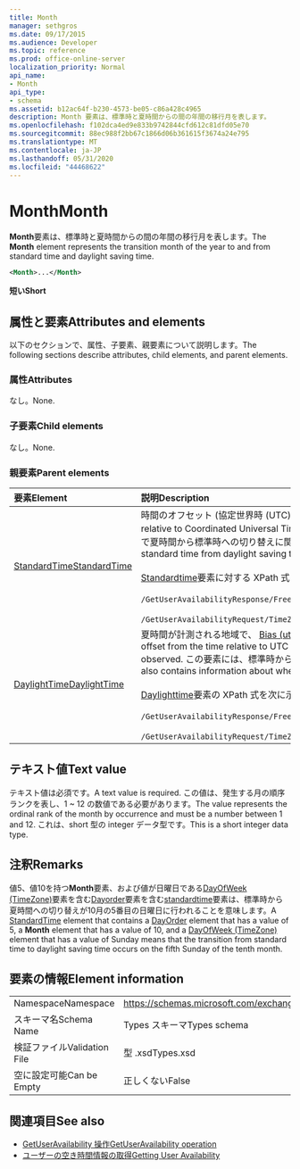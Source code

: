 ```yaml
---
title: Month
manager: sethgros
ms.date: 09/17/2015
ms.audience: Developer
ms.topic: reference
ms.prod: office-online-server
localization_priority: Normal
api_name:
- Month
api_type:
- schema
ms.assetid: b12ac64f-b230-4573-be05-c86a428c4965
description: Month 要素は、標準時と夏時間からの間の年間の移行月を表します。
ms.openlocfilehash: f102dca4ed9e833b9742844cfd612c81dfd05e70
ms.sourcegitcommit: 88ec988f2bb67c1866d06b361615f3674a24e795
ms.translationtype: MT
ms.contentlocale: ja-JP
ms.lasthandoff: 05/31/2020
ms.locfileid: "44468622"
---
```

# <a name="month"></a><span data-ttu-id="7a9c1-103">Month</span><span class="sxs-lookup"><span data-stu-id="7a9c1-103">Month</span></span>

<span data-ttu-id="7a9c1-104">**Month**要素は、標準時と夏時間からの間の年間の移行月を表します。</span><span class="sxs-lookup"><span data-stu-id="7a9c1-104">The **Month** element represents the transition month of the year to and from standard time and daylight saving time.</span></span> 
  
```xml
<Month>...</Month>
```

 <span data-ttu-id="7a9c1-105">**短い**</span><span class="sxs-lookup"><span data-stu-id="7a9c1-105">**Short**</span></span>
## <a name="attributes-and-elements"></a><span data-ttu-id="7a9c1-106">属性と要素</span><span class="sxs-lookup"><span data-stu-id="7a9c1-106">Attributes and elements</span></span>

<span data-ttu-id="7a9c1-107">以下のセクションで、属性、子要素、親要素について説明します。</span><span class="sxs-lookup"><span data-stu-id="7a9c1-107">The following sections describe attributes, child elements, and parent elements.</span></span>
  
### <a name="attributes"></a><span data-ttu-id="7a9c1-108">属性</span><span class="sxs-lookup"><span data-stu-id="7a9c1-108">Attributes</span></span>

<span data-ttu-id="7a9c1-109">なし。</span><span class="sxs-lookup"><span data-stu-id="7a9c1-109">None.</span></span>
  
### <a name="child-elements"></a><span data-ttu-id="7a9c1-110">子要素</span><span class="sxs-lookup"><span data-stu-id="7a9c1-110">Child elements</span></span>

<span data-ttu-id="7a9c1-111">なし。</span><span class="sxs-lookup"><span data-stu-id="7a9c1-111">None.</span></span>
  
### <a name="parent-elements"></a><span data-ttu-id="7a9c1-112">親要素</span><span class="sxs-lookup"><span data-stu-id="7a9c1-112">Parent elements</span></span>

|<span data-ttu-id="7a9c1-113">**要素**</span><span class="sxs-lookup"><span data-stu-id="7a9c1-113">**Element**</span></span>|<span data-ttu-id="7a9c1-114">**説明**</span><span class="sxs-lookup"><span data-stu-id="7a9c1-114">**Description**</span></span>|
|:-----|:-----|
|[<span data-ttu-id="7a9c1-115">StandardTime</span><span class="sxs-lookup"><span data-stu-id="7a9c1-115">StandardTime</span></span>](standardtime.md) <br/> | <span data-ttu-id="7a9c1-116">時間のオフセット (協定世界時 (UTC) を基準として、 [Bias (utc)](bias-utc.md)要素で表される) を表します。</span><span class="sxs-lookup"><span data-stu-id="7a9c1-116">Represents an offset from the time relative to Coordinated Universal Time (UTC) represented by the [Bias (UTC)](bias-utc.md) element.</span></span> <span data-ttu-id="7a9c1-117">この要素には、夏時間が計測される地域で夏時間から標準時への切り替えに関する情報も含まれます。</span><span class="sxs-lookup"><span data-stu-id="7a9c1-117">This element also contains information about the transition to standard time from daylight saving time in regions where daylight saving time is observed.</span></span> <br/> <br/>  <span data-ttu-id="7a9c1-118">[Standardtime](standardtime.md)要素に対する XPath 式を次に示します。</span><span class="sxs-lookup"><span data-stu-id="7a9c1-118">The following are the XPath expressions to the [StandardTime](standardtime.md) element:</span></span> <br/> <br/>  `/GetUserAvailabilityResponse/FreeBusyResponseArray/FreeBusyResponse/FreeBusyView/WorkingHours/TimeZone/StandardTime` <br/><br/>  `/GetUserAvailabilityRequest/TimeZone/StandardTime` <br/> |
|[<span data-ttu-id="7a9c1-119">DaylightTime</span><span class="sxs-lookup"><span data-stu-id="7a9c1-119">DaylightTime</span></span>](daylighttime.md) <br/> | <span data-ttu-id="7a9c1-120">夏時間が計測される地域で、 [Bias (utc)](bias-utc.md)要素によって表される utc を基準とした時刻からのオフセットを表します。</span><span class="sxs-lookup"><span data-stu-id="7a9c1-120">Represents an offset from the time relative to UTC represented by the [Bias (UTC)](bias-utc.md) element in regions where daylight saving time is observed.</span></span> <span data-ttu-id="7a9c1-121">この要素には、標準時から夏時間への切り替えが行われるタイミングに関する情報も含まれています。</span><span class="sxs-lookup"><span data-stu-id="7a9c1-121">This element also contains information about when the transition to daylight saving time from standard time occurs.</span></span>  <br/><br/>  <span data-ttu-id="7a9c1-122">[Daylighttime](daylighttime.md)要素の XPath 式を次に示します。</span><span class="sxs-lookup"><span data-stu-id="7a9c1-122">The following are the XPath expressions to the [DaylightTime](daylighttime.md) element:</span></span>  <br/> <br/> `/GetUserAvailabilityResponse/FreeBusyResponseArray/FreeBusyResponse/FreeBusyView/WorkingHours/TimeZone/DaylightTime` <br/><br/>  `/GetUserAvailabilityRequest/TimeZone/DaylightTime` <br/> |
   
## <a name="text-value"></a><span data-ttu-id="7a9c1-123">テキスト値</span><span class="sxs-lookup"><span data-stu-id="7a9c1-123">Text value</span></span>

<span data-ttu-id="7a9c1-124">テキスト値は必須です。</span><span class="sxs-lookup"><span data-stu-id="7a9c1-124">A text value is required.</span></span> <span data-ttu-id="7a9c1-125">この値は、発生する月の順序ランクを表し、1 ~ 12 の数値である必要があります。</span><span class="sxs-lookup"><span data-stu-id="7a9c1-125">The value represents the ordinal rank of the month by occurrence and must be a number between 1 and 12.</span></span> <span data-ttu-id="7a9c1-126">これは、short 型の integer データ型です。</span><span class="sxs-lookup"><span data-stu-id="7a9c1-126">This is a short integer data type.</span></span>
  
## <a name="remarks"></a><span data-ttu-id="7a9c1-127">注釈</span><span class="sxs-lookup"><span data-stu-id="7a9c1-127">Remarks</span></span>

<span data-ttu-id="7a9c1-128">値5、値10を持つ**Month**要素、および値が日曜日である[DayOfWeek (TimeZone)](dayofweek-timezone.md)要素を含む[Dayorder](dayorder.md)要素を含む[standardtime](standardtime.md)要素は、標準時から夏時間への切り替えが10月の5番目の日曜日に行われることを意味します。</span><span class="sxs-lookup"><span data-stu-id="7a9c1-128">A [StandardTime](standardtime.md) element that contains a [DayOrder](dayorder.md) element that has a value of 5, a **Month** element that has a value of 10, and a [DayOfWeek (TimeZone)](dayofweek-timezone.md) element that has a value of Sunday means that the transition from standard time to daylight saving time occurs on the fifth Sunday of the tenth month.</span></span> 
  
## <a name="element-information"></a><span data-ttu-id="7a9c1-129">要素の情報</span><span class="sxs-lookup"><span data-stu-id="7a9c1-129">Element information</span></span>

|||
|:-----|:-----|
|<span data-ttu-id="7a9c1-130">Namespace</span><span class="sxs-lookup"><span data-stu-id="7a9c1-130">Namespace</span></span>  <br/> |https://schemas.microsoft.com/exchange/services/2006/types  <br/> |
|<span data-ttu-id="7a9c1-131">スキーマ名</span><span class="sxs-lookup"><span data-stu-id="7a9c1-131">Schema Name</span></span>  <br/> |<span data-ttu-id="7a9c1-132">Types スキーマ</span><span class="sxs-lookup"><span data-stu-id="7a9c1-132">Types schema</span></span>  <br/> |
|<span data-ttu-id="7a9c1-133">検証ファイル</span><span class="sxs-lookup"><span data-stu-id="7a9c1-133">Validation File</span></span>  <br/> |<span data-ttu-id="7a9c1-134">型 .xsd</span><span class="sxs-lookup"><span data-stu-id="7a9c1-134">Types.xsd</span></span>  <br/> |
|<span data-ttu-id="7a9c1-135">空に設定可能</span><span class="sxs-lookup"><span data-stu-id="7a9c1-135">Can be Empty</span></span>  <br/> |<span data-ttu-id="7a9c1-136">正しくない</span><span class="sxs-lookup"><span data-stu-id="7a9c1-136">False</span></span>  <br/> |
   
## <a name="see-also"></a><span data-ttu-id="7a9c1-137">関連項目</span><span class="sxs-lookup"><span data-stu-id="7a9c1-137">See also</span></span>

- [<span data-ttu-id="7a9c1-138">GetUserAvailability 操作</span><span class="sxs-lookup"><span data-stu-id="7a9c1-138">GetUserAvailability operation</span></span>](getuseravailability-operation.md)
- [<span data-ttu-id="7a9c1-139">ユーザーの空き時間情報の取得</span><span class="sxs-lookup"><span data-stu-id="7a9c1-139">Getting User Availability</span></span>](https://msdn.microsoft.com/library/d4133fcb-9b0f-4e6b-aadf-a389da83516a%28Office.15%29.aspx)

